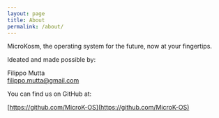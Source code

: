 ```yaml
---
layout: page
title: About
permalink: /about/
---
```


MicroKosm, the operating system for the future, now at your fingertips.

Ideated and made possible by:

Filippo Mutta  
[filippo.mutta@gmail.com](mailto:filippo.mutta@gmail.com)

You can find us on GitHub at:  

[https://github.com/MicroK-OS](https://github.com/MicroK-OS)
